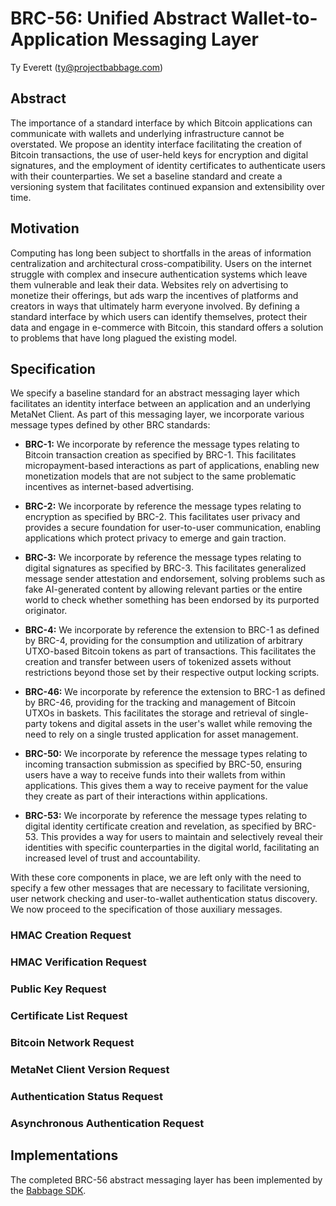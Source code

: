 # BRC-56: Unified Abstract Wallet-to-Application Messaging Layer

Ty Everett (ty@projectbabbage.com)

## Abstract

The importance of a standard interface by which Bitcoin applications can communicate with wallets and underlying infrastructure cannot be overstated. We propose an identity interface facilitating the creation of Bitcoin transactions, the use of user-held keys for encryption and digital signatures, and the employment of identity certificates to authenticate users with their counterparties. We set a baseline standard and create a versioning system that facilitates continued expansion and extensibility over time.

## Motivation

Computing has long been subject to shortfalls in the areas of information centralization and architectural cross-compatibility. Users on the internet struggle with complex and insecure authentication systems which leave them vulnerable and leak their data. Websites rely on advertising to monetize their offerings, but ads warp the incentives of platforms and creators in ways that ultimately harm everyone involved. By defining a standard interface by which users can identify themselves, protect their data and engage in e-commerce with Bitcoin, this standard offers a solution to problems that have long plagued the existing model.

## Specification

We specify a baseline standard for an abstract messaging layer which facilitates an identity interface between an application and an underlying MetaNet Client. As part of this messaging layer, we incorporate various message types defined by other BRC standards:

- **BRC-1:** We incorporate by reference the message types relating to Bitcoin transaction creation as specified by BRC-1. This facilitates micropayment-based interactions as part of applications, enabling new monetization models that are not subject to the same problematic incentives as internet-based advertising.

- **BRC-2:** We incorporate by reference the message types relating to encryption as specified by BRC-2. This facilitates user privacy and provides a secure foundation for user-to-user communication, enabling applications which protect privacy to emerge and gain traction.

- **BRC-3:** We incorporate by reference the message types relating to digital signatures as specified by BRC-3. This facilitates generalized message sender attestation and endorsement, solving problems such as fake AI-generated content by allowing relevant parties or the entire world to check whether something has been endorsed by its purported originator.

- **BRC-4:** We incorporate by reference the extension to BRC-1 as defined by BRC-4, providing for the consumption and utilization of arbitrary UTXO-based Bitcoin tokens as part of transactions. This facilitates the creation and transfer between users of tokenized assets without restrictions beyond those set by their respective output locking scripts.

- **BRC-46:** We incorporate by reference the extension to BRC-1 as defined by BRC-46, providing for the tracking and management of Bitcoin UTXOs in baskets. This facilitates the storage and retrieval of single-party tokens and digital assets in the user's wallet while removing the need to rely on a single trusted application for asset management.

- **BRC-50:** We incorporate by reference the message types relating to incoming transaction submission as specified by BRC-50, ensuring users have a way to receive funds into their wallets from within applications. This gives them a way to receive payment for the value they create as part of their interactions within applications.

- **BRC-53:** We incorporate by reference the message types relating to digital identity certificate creation and revelation, as specified by BRC-53. This provides a way for users to maintain and selectively reveal their identities with specific counterparties in the digital world, facilitating an increased level of trust and accountability.

With these core components in place, we are left only with the need to specify a few other messages that are necessary to facilitate versioning, user network checking and user-to-wallet authentication status discovery. We now proceed to the specification of those auxiliary messages.

### HMAC Creation Request

### HMAC Verification Request

### Public Key Request

### Certificate List Request

### Bitcoin Network Request

### MetaNet Client Version Request

### Authentication Status Request

### Asynchronous Authentication Request

## Implementations

The completed BRC-56 abstract messaging layer has been implemented by the [Babbage SDK](https://github.com/p2ppsr/babbage-sdk).